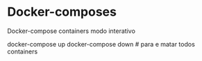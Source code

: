 # Docker-composes
Docker-compose containers modo interativo

docker-compose up
docker-compose down # para e matar todos containers
